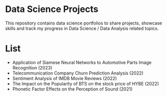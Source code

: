 # Data Science Projects
This repository contains data science portfolios to share projects, showcase skills and track my progress in Data Science / Data Analysis related topics.

# List
- Application of Siamese Neural Networks to Automotive Parts Image Recognition (2023)
- Telecommunication Company Churn Prediction Analysis (2022)
- Sentiment Analysis of IMDB Movie Reviews (2022)
- The Impact on the Popularity of BTS on the stock price of HYBE (2022)
- Phonetic Factor Effects on the Perception of Sound (2021)
